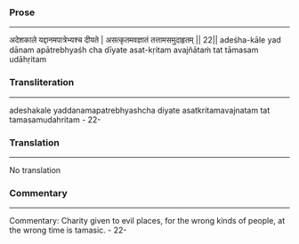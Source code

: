 ### Prose 
 --- 
अदेशकाले यद्दानमपात्रेभ्यश्च दीयते |
असत्कृतमवज्ञातं तत्तामसमुदाहृतम् || 22||
adeśha-kāle yad dānam apātrebhyaśh cha dīyate
asat-kṛitam avajñātaṁ tat tāmasam udāhṛitam

### Transliteration 
 --- 
adeshakale yaddanamapatrebhyashcha diyate asatkritamavajnatam tat tamasamudahritam - 22-

### Translation 
 --- 
No translation

### Commentary 
 --- 
Commentary: Charity given to evil places, for the wrong kinds of people, at the wrong time is tamasic. - 22-